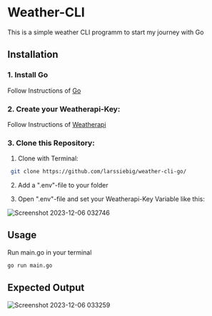 # Weather-CLI

This is a simple weather CLI programm to start my journey with Go



## Installation

### 1. Install Go

Follow Instructions of [Go](https://go.dev/doc/install)

### 2. Create your Weatherapi-Key:


Follow Instructions of [Weatherapi](https://www.weatherapi.com/docs/)


### 3. Clone this Repository:

1. Clone with Terminal:
```bash
 git clone https://github.com/larssiebig/weather-cli-go/
```
2. Add a ".env"-file to your folder

3. Open ".env"-file and set your Weatherapi-Key Variable like this:

![Screenshot 2023-12-06 032746](https://github.com/larssiebig/weather-cli-go/assets/100628580/617f6af0-9681-4eab-a20d-e4d2e422c77f)

## Usage
Run main.go in your terminal
```bash
go run main.go

```

## Expected Output
![Screenshot 2023-12-06 033259](https://github.com/larssiebig/weather-cli-go/assets/100628580/6a319a43-985e-4d88-8c8f-b2ad68ec9bd7)


